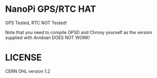 # NanoPi GPS/RTC HAT

GPS Tested, RTC NOT Tested!

Note that you need to compile GPSD and Chrony yourself as the version supplied with Armbian DOES NOT WORK!

# LICENSE

CERN OHL version 1.2
